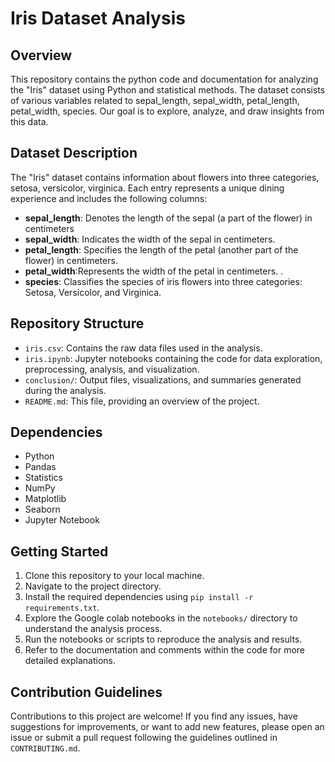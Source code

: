 # Iris Dataset Analysis

## Overview
This repository contains the python code and documentation for analyzing the "Iris" dataset using
 Python and statistical methods. The dataset consists of various variables related to sepal_length, sepal_width, petal_length, petal_width, species.
Our goal is to explore, analyze, and draw insights from this data.

## Dataset Description
The "Iris" dataset contains information about flowers into three categories, setosa, versicolor, virginica. Each entry represents a unique 
dining experience and includes the following columns:


- **sepal_length**: Denotes the length of the sepal (a part of the flower) in centimeters
- **sepal_width**: Indicates the width of the sepal in centimeters.		
- **petal_length**: Specifies the length of the petal (another part of the flower) in centimeters.
- **petal_width**:Represents the width of the petal in centimeters.		.
- **species**:  Classifies the species of iris flowers into three categories: Setosa, Versicolor, and Virginica.


## Repository Structure
- `iris.csv`: Contains the raw data files used in the analysis.
- `iris.ipynb`: Jupyter notebooks containing the code for data exploration, preprocessing, analysis, and visualization.
- `conclusion/`: Output files, visualizations, and summaries generated during the analysis.
- `README.md`: This file, providing an overview of the project.

## Dependencies
- Python
- Pandas
- Statistics
- NumPy
- Matplotlib
- Seaborn
- Jupyter Notebook

## Getting Started
1. Clone this repository to your local machine.
2. Navigate to the project directory.
3. Install the required dependencies using `pip install -r requirements.txt`.
4. Explore the Google colab notebooks in the `notebooks/` directory to understand the analysis process.
5. Run the notebooks or scripts to reproduce the analysis and results.
6. Refer to the documentation and comments within the code for more detailed explanations.

## Contribution Guidelines
Contributions to this project are welcome! If you find any issues, have suggestions for improvements, 
or want to add new features, please open an issue or submit a pull request following the guidelines outlined in `CONTRIBUTING.md`.
